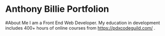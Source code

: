# Anthony Billie Portfolion
#About Me
I am a Front End Web Developer.  My education in development includes 400+ hours of online courses from https://pdxcodeguild.com/ . 
